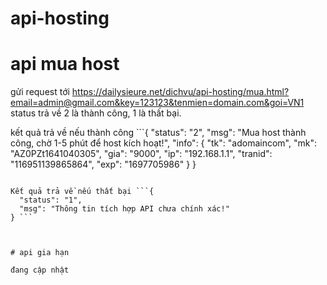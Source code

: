 # api-hosting

# api mua host
gửi request tới https://dailysieure.net/dichvu/api-hosting/mua.html?email=admin@gmail.com&key=123123&tenmien=domain.com&goi=VN1
 status trả về 2 là thành công, 1 là thất bại.

kết quả trả về nếu thành công ```{
  "status": "2",
  "msg": "Mua host thành công, chờ 1-5 phút để host kích hoạt!",
  "info": {
    "tk": "adomaincom",
    "mk": "AZ0PZt1641040305",
    "gia": "9000",
    "ip": "192.168.1.1",
    "tranid": "116951139865864",
    "exp": "1697705986"
  }
}
```

Kết quả trả về nếu thất bại ```{
  "status": "1",
  "msg": "Thông tin tích hợp API chưa chính xác!"
} ```



# api gia hạn

đang cập nhật
